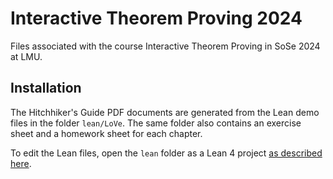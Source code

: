 # Interactive Theorem Proving 2024

Files associated with the course Interactive Theorem Proving in SoSe 2024 at
LMU.


## Installation

The Hitchhiker's Guide PDF documents are generated from the Lean demo files in
the folder `lean/LoVe`. The same folder also contains an exercise sheet and a
homework sheet for each chapter.

To edit the Lean files, open the `lean` folder as a Lean 4 project [as described
here](https://leanprover-community.github.io/install/project.html#working-on-an-existing-project).
